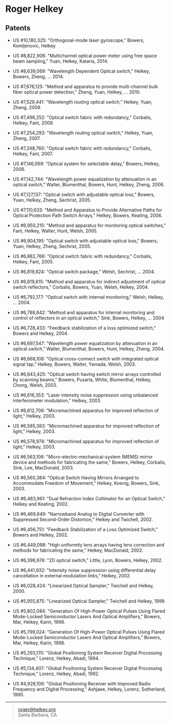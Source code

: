 # Roger Helkey

## Patents

* US #10,180,325: "Orthogonal-mode laser gyroscope," Bowers, Komljenovic, Helkey

* US #8,822,906: "Multichannel optical power meter using free space beam sampling," Yuan, Helkey, Kataria, 2014.

* US #8,639,069: "Wavelength Dependent Optical switch," Helkey, Bowers, Zheng, ... 2014.

* US #7,676,125: "Method and apparatus to provide multi-channel bulk fiber optical power detection," Zheng, Yuan, Helkey, ... 2010.

* US #7,529,441: "Wavelength routing optical switch," Helkey, Yuan, Zheng, 2009.

* US #7,496,252: "Optical switch fabric with redundancy," Corbalis, Helkey, Fant, 2009.

* US #7,254,293: "Wavelength routing optical switch," Helkey, Yuan, Zheng, 2007. 

* US #7,248,760: "Optical switch fabric with redundancy," Corbalis, Helkey, Fant, 2007.

* US #7,146,069: "Optical system for selectable delay," Bowers, Helkey, 2006.

* US #7,142,744: "Wavelength power equalization by attenuation in an optical switch,"  Walter, Blumenthal, Bowers, Hunt, Helkey, Zheng, 2006.

* US #7,127,137: "Optical switch with adjustable optical loss," Bowers, Yuan, Helkey, Zheng, Sechrist, 2005.

* US #7,110,633: "Method and Apparatus to Provide Alternative Paths for Optical Protection Path Switch Arrays," Helkey, Bowers, Keating, 2006. 

* US #6,950,215: "Method and apparatus for monitoring optical switches," Fant, Helkey, Walter, Hunt, Welsh, 2005.

* US #6,904,195: "Optical switch with adjustable optical loss," Bowers, Yuan, Helkey, Zheng, Sechrist, 2005. 

* US #6,882,766: "Optical switch fabric with redundancy," Corbalis, Helkey, Fant, 2005.

* US #6,819,824: "Optical switch package," Welsh, Sechrist, ... 2004.

* US #6,819,815: "Method and apparatus for indirect adjustment of optical switch reflectors," Corbalis, Bowers, Yuan, Welsh, Helkey, 2004. 

* US #6,792,177: "Optical switch with internal monitoring," Welsh, Helkey, ... 2004. 

* US #6,788,842: "Method and apparatus for internal monitoring and control of reflectors in an optical switch," Sink, Bowers, Helkey, ... 2004

* US #6,728,433: "Feedback stabilization of a loss optimized switch," Bowers and Helkey, 2004. 

* US #6,697,547: "Wavelength power equalization by attenuation in an optical switch," Walter, Blumenthal, Bowers, Hunt, Helkey, Zheng, 2004.

* US #6,668,108: "Optical cross-connect switch with integrated optical signal tap," Helkey, Bowers, Walter, Yamada, Welsh, 2003.

* US #6,643,425: "Optical switch having switch mirror arrays controlled by scanning beams," Bowers, Pusarla, White, Blumenthal, Helkey, Chong, Welsh, 2003.

* US #6,616,353: "Laser intensity noise suppression using unbalanced interferometer modulation," Helkey, 2003.

* US #6,612,706: "Micromachined apparatus for improved reflection of light," Helkey, 2003.

* US #6,585,383: "Micromachined apparatus for improved reflection of light," Helkey, 2003.

* US #6,578,974: "Micromachined apparatus for improved reflection of light," Helkey, 2003.

* US #6,563,106: "Micro-electro-mechanical-system (MEMS) mirror device and methods for fabricating the same," Bowers, Helkey, Corbalis, Sink, Lee, MacDonald, 2003.

* US #6,560,384: "Optical Switch Having Mirrors Arranged to Accommodate Freedom of Movement," Helkey, Koenig, Bowers, Sink, 2003.

* US #6,483,961: "Dual Refraction Index Collimator for an Optical Switch," Helkey and Keating, 2002.

* US #6,469,649: "Narrowband Analog to Digital Converter with Suppressed Second-Order Distortion," Helkey and Twichell, 2002. 

* US #6,456,751: "Feedback Stabilization of a Loss Optimized Switch," Bowers and Helkey, 2002.

* US #6,449,098: "High uniformity lens arrays having lens correction and methods for fabricating the same," Helkey, MacDonald, 2002.

* US #6,396,976: "2D optical switch," Little, Lyon, Bowers, Helkey, 2002.

* US #6,441,932: "Intensity noise suppression using differential delay cancellation in external modulation links," Helkey, 2002.

* US #6,028,424: "Linearized Optical Sampler," Twichell and Helkey, 2000.

* US #5,955,875: "Linearized Optical Sampler," Twichell and Helkey, 1999.

* US #5,802,084: "Generation Of High-Power Optical Pulses Using Flared Mode-Locked Semiconductor Lasers And Optical Amplifiers," Bowers, Mar, Helkey, Karin, 1998.

* US #5,799,024: "Generation Of High-Power Optical Pulses Using Flared Mode-Locked Semiconductor Lasers And Optical Amplifiers," Bowers, Mar, Helkey, Karin, 1998.

* US #5,293,170: "Global Positioning System Receiver Digital Processing Technique," Lorenz, Helkey, Abadi, 1994.

* US #5,134,407: "Global Positioning System Receiver Digital Processing Technique," Lorenz, Helkey, Abadi, 1992.

* US #4,928,106:  "Global Positioning Receiver with Improved Radio Frequency and Digital Processing," Ashjaee, Helkey, Lorenz, Sutherland, 1990.

----
> <roger@helkey.org>\
> Santa Barbara, CA